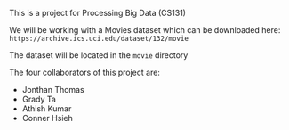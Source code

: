 This is a project for Processing Big Data (CS131) 

We will be working with a Movies dataset which can be downloaded here: ```https://archive.ics.uci.edu/dataset/132/movie```

The dataset will be located in the `movie` directory

The four collaborators of this project are:
* Jonthan Thomas
* Grady Ta
* Athish Kumar
* Conner Hsieh
